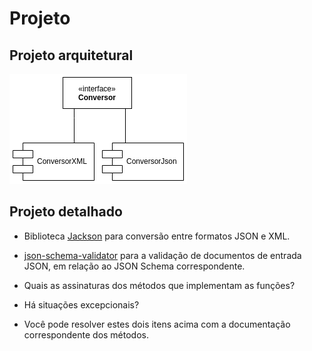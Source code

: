 # Projeto

## Projeto arquitetural

![Arquitetura](ProjetoArquitetural.png)

## Projeto detalhado

- Biblioteca [Jackson](https://github.com/FasterXML/jackson) para conversão entre formatos JSON e XML.
- [json-schema-validator](https://github.com/java-json-tools/json-schema-validator) para a validação de documentos de entrada JSON, em relação ao JSON Schema correspondente. 

- Quais as assinaturas dos métodos que implementam as funções?
- Há situações excepcionais? 
- Você pode resolver estes dois itens acima com a documentação correspondente dos métodos.

